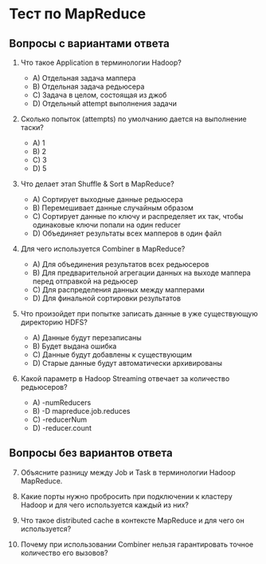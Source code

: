 # Тест по MapReduce

## Вопросы с вариантами ответа

1. Что такое Application в терминологии Hadoop?
   - A) Отдельная задача маппера
   - B) Отдельная задача редьюсера
   - C) Задача в целом, состоящая из джоб
   - D) Отдельный attempt выполнения задачи

2. Сколько попыток (attempts) по умолчанию дается на выполнение таски?
   - A) 1
   - B) 2
   - C) 3
   - D) 5

3. Что делает этап Shuffle & Sort в MapReduce?
   - A) Сортирует выходные данные редьюсера
   - B) Перемешивает данные случайным образом
   - C) Сортирует данные по ключу и распределяет их так, чтобы одинаковые ключи попали на один reducer
   - D) Объединяет результаты всех мапперов в один файл

4. Для чего используется Combiner в MapReduce?
   - A) Для объединения результатов всех редьюсеров
   - B) Для предварительной агрегации данных на выходе маппера перед отправкой на редьюсер
   - C) Для распределения данных между мапперами
   - D) Для финальной сортировки результатов

5. Что произойдет при попытке записать данные в уже существующую директорию HDFS?
   - A) Данные будут перезаписаны
   - B) Будет выдана ошибка
   - C) Данные будут добавлены к существующим
   - D) Старые данные будут автоматически архивированы

6. Какой параметр в Hadoop Streaming отвечает за количество редьюсеров?
   - A) -numReducers
   - B) -D mapreduce.job.reduces
   - C) -reducerNum
   - D) -reducer.count

## Вопросы без вариантов ответа

7. Объясните разницу между Job и Task в терминологии Hadoop MapReduce.

8. Какие порты нужно пробросить при подключении к кластеру Hadoop и для чего используется каждый из них?

9. Что такое distributed cache в контексте MapReduce и для чего он используется?

10. Почему при использовании Combiner нельзя гарантировать точное количество его вызовов?
